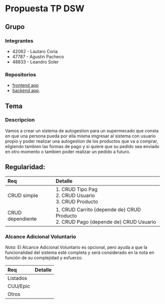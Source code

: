 # Propuesta TP DSW

## Grupo
### Integrantes
* 42062 - Lautaro Coria
* 47787 - Agustin Pacheco
* 48833 - Leandro Soler

### Repositorios
* [frontend app](https://github.com/aguspach93/frontend)
* [backend app](https://github.com/aguspach93/backend).
## Tema
### Descripcion
  Vamos a crear un sistema de autogestion para un supermecado que consta en que una persona pueda por ella misma imgresar al sistema con usuario propio y poder realizar una autogestion de los productos que va a comprar, eligiendo tambien las formas de pago y si quiere que su pedido sea enviado en otro momento o tambien poder realizar un pedido a futuro.
## Regularidad:
|Req|Detalle|
|:-|:-|
|CRUD simple|1. CRUD Tipo Pag<br>2. CRUD Usuario<br>3. CRUD Producto|
|CRUD dependiente|1. CRUD Carrito {depende de} CRUD Producto<br>2. CRUD Pago {depende de} CRUD Usuario|
### Alcance Adicional Voluntario

*Nota*: El Alcance Adicional Voluntario es opcional, pero ayuda a que la funcionalidad del sistema esté completa y será considerado en la nota en función de su complejidad y esfuerzo.

|Req|Detalle|
|:-|:-|
|Listados ||
|CUU/Epic||
|Otros||
